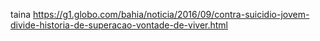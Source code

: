 taina https://g1.globo.com/bahia/noticia/2016/09/contra-suicidio-jovem-divide-historia-de-superacao-vontade-de-viver.html

